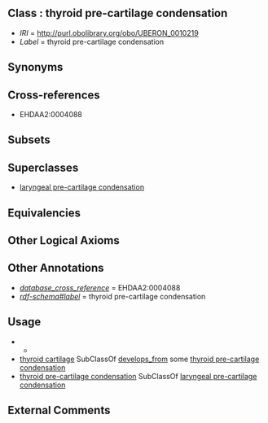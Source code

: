 
## Class : thyroid pre-cartilage condensation

 * *IRI* = http://purl.obolibrary.org/obo/UBERON_0010219
 * *Label* = thyroid pre-cartilage condensation

## Synonyms


## Cross-references

 * EHDAA2:0004088

## Subsets


## Superclasses

 * [laryngeal pre-cartilage condensation](../../UBERON/13/UBERON_0010213.md)

## Equivalencies


## Other Logical Axioms


## Other Annotations

 * *[database_cross_reference](../../ef/oboInOwl#hasDbXref.md)* = EHDAA2:0004088
 * *[rdf-schema#label](../../el/rdf-schema#label.md)* = thyroid pre-cartilage condensation

## Usage

 * -
 * [thyroid cartilage](../../UBERON/38/UBERON_0001738.md) SubClassOf [develops_from](../../RO/02/RO_0002202.md) some [thyroid pre-cartilage condensation](../../UBERON/19/UBERON_0010219.md)
 * [thyroid pre-cartilage condensation](../../UBERON/19/UBERON_0010219.md) SubClassOf [laryngeal pre-cartilage condensation](../../UBERON/13/UBERON_0010213.md)

## External Comments

